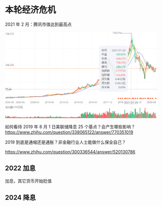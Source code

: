 # 本轮经济危机

2021 年 2 月：腾讯市值达到最高点

![alt text](img/image.png)

如何看待 2019 年 8 月 1 日美联储降息 25 个基点？会产生哪些影响？
https://www.zhihu.com/question/338065122/answer/770351019

2019 到底是通缩还是通胀？非金融行业人士能做什么保全自己？

https://www.zhihu.com/question/300336544/answer/520130786

## 2022 加息

加息，其它货币开始贬值

## 2024 降息
